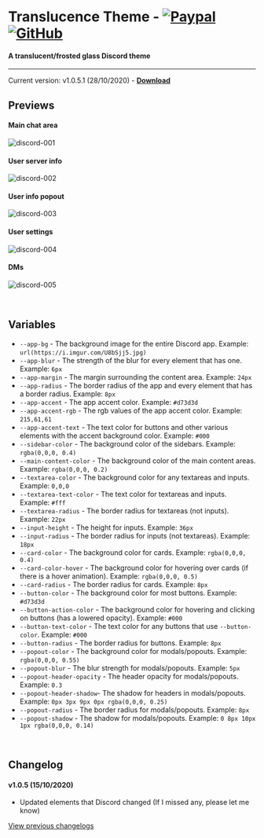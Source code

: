 # Translucence Theme - [![Paypal][paypal-logo]][paypal-url] [![GitHub][github-logo]][github-url]
#### A translucent/frosted glass Discord theme
<hr>

Current version: v1.0.5.1 (28/10/2020) - **[Download](https://betterdiscord.net/ghdl?url=https://raw.githubusercontent.com/CapnKitten/Translucence/master/Translucence.theme.css)**

## Previews

#### Main chat area

![discord-001](https://user-images.githubusercontent.com/4013216/92188719-5a0c9580-ee2b-11ea-9585-8d1092d6b9b1.png)

#### User server info

![discord-002](https://user-images.githubusercontent.com/4013216/92188729-5ed14980-ee2b-11ea-8ede-5bb4eca3a953.png)

#### User info popout

![discord-003](https://user-images.githubusercontent.com/4013216/92188768-71e41980-ee2b-11ea-9da2-b88c5cde553f.png)

#### User settings

![discord-004](https://user-images.githubusercontent.com/4013216/92188789-7ad4eb00-ee2b-11ea-8264-3bad57d6c761.png)

#### DMs

![discord-005](https://user-images.githubusercontent.com/4013216/92188807-87594380-ee2b-11ea-8066-c764be590911.png)

&nbsp;

## Variables

 - `--app-bg` - The background image for the entire Discord app. Example: `url(https://i.imgur.com/U8bSjj5.jpg)`
 - `--app-blur` - The strength of the blur for every element that has one. Example: `6px`
 - `--app-margin` - The margin surrounding the content area. Example: `24px`
 - `--app-radius` - The border radius of the app and every element that has a border radius. Example: `8px`
 - `--app-accent` - The app accent color. Example: `#d73d3d`
 - `--app-accent-rgb` - The rgb values of the app accent color. Example: `215,61,61`
 - `--app-accent-text` - The text color for buttons and other various elements with the accent background color. Example: `#000`
 - `--sidebar-color` - The background color of the sidebars. Example: `rgba(0,0,0, 0.4)`
 - `--main-content-color` - The background color of the main content areas. Example: `rgba(0,0,0, 0.2)`
 - `--textarea-color` - The background color for any textareas and inputs. Example: `0,0,0`
 - `--textarea-text-color` - The text color for textareas and inputs. Example: `#fff`
 - `--textarea-radius` - The border radius for textareas (not inputs). Example: `22px`
 - `--input-height` - The height for inputs. Example: `36px`
 - `--input-radius` - The border radius for inputs (not textareas). Example: `18px`
 - `--card-color` - The background color for cards. Example: `rgba(0,0,0, 0.4)`
 - `--card-color-hover` - The background color for hovering over cards (if there is a hover animation). Example: `rgba(0,0,0, 0.5)`
 - `--card-radius` - The border radius for cards. Example: `8px`
 - `--button-color` - The background color for most buttons. Example: `#d73d3d`
 - `--button-action-color` - The background color for hovering and clicking on buttons (has a lowered opacity). Example: `#000`
 - `--button-text-color` - The text color for any buttons that use `--button-color`. Example: `#000`
 - `--button-radius` - The border radius for buttons. Example: `8px`
 - `--popout-color` - The background color for modals/popouts. Example: `rgba(0,0,0, 0.55)`
 - `--popout-blur` - The blur strength for modals/popouts. Example: `5px`
 - `--popout-header-opacity` - The header opacity for modals/popouts. Example: `0.3`
 - `--popout-header-shadow`- The shadow for headers in modals/popouts. Example: `0px 3px 9px 0px rgba(0,0,0, 0.25)`
 - `--popout-radius` - The border radius for modals/popouts. Example: `8px`
 - `--popout-shadow` - The shadow for modals/popouts. Example: `0 8px 10px 1px rgba(0,0,0, 0.14)`
 
&nbsp;

## Changelog

#### v1.0.5 (15/10/2020)
* Updated elements that Discord changed (If I missed any, please let me know)

[View previous changelogs](https://github.com/CapnKitten/BetterDiscord/blob/master/Themes/Translucence/changelog.md)

[paypal-logo]: https://img.shields.io/static/v1?label=PayPal&message=Donate&style=flat&logo=paypal&color=blue
[paypal-url]: https://paypal.me/capnkitten

[github-logo]: https://img.shields.io/static/v1?label=GitHub&message=Sponsor&style=flat&logo=github&color=black
[github-url]: https://github.com/sponsors/CapnKitten
